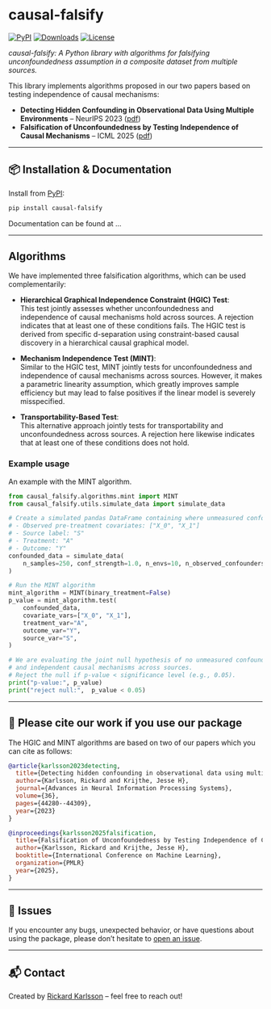 # causal-falsify

[![PyPI](https://img.shields.io/pypi/v/causal-falsify.svg)](https://pepy.tech/projects/causal-falsify)
[![Downloads](https://pepy.tech/badge/causal-falsify)](https://pepy.tech/project/causal-falsify)
[![License](https://img.shields.io/pypi/l/causal-falsify)](./LICENSE)

*causal-falsify: A Python library with algorithms for falsifying unconfoundedness assumption in a composite dataset from multiple sources.*

This library implements algorithms proposed in our two papers based on testing independence of causal mechanisms:

- **Detecting Hidden Confounding in Observational Data Using Multiple Environments** – NeurIPS 2023 ([pdf](https://arxiv.org/abs/2205.13935))  
- **Falsification of Unconfoundedness by Testing Independence of Causal Mechanisms** – ICML 2025 ([pdf](https://arxiv.org/abs/2502.06231))

---

## 📦 Installation & Documentation

Install from [PyPI](https://pypi.org/project/causal-falsify/):

```bash
pip install causal-falsify
```

Documentation can be found at ...

---

## Algorithms

We have implemented three falsification algorithms, which can be used complementarily:

- **Hierarchical Graphical Independence Constraint (HGIC) Test**:  
  This test jointly assesses whether unconfoundedness and independence of causal mechanisms hold across sources. A rejection indicates that at least one of these conditions fails. The HGIC test is derived from specific d-separation using constraint-based causal discovery in a hierarchical causal graphical model.

- **Mechanism Independence Test (MINT)**:  
  Similar to the HGIC test, MINT jointly tests for unconfoundedness and independence of causal mechanisms across sources. However, it makes a parametric linearity assumption, which greatly improves sample efficiency but may lead to false positives if the linear model is severely misspecified.

- **Transportability-Based Test**:  
  This alternative approach jointly tests for transportability and unconfoundedness across sources. A rejection here likewise indicates that at least one of these conditions does not hold.

### Example usage

An example with the MINT algorithm.

```python
from causal_falsify.algorithms.mint import MINT
from causal_falsify.utils.simulate_data import simulate_data

# Create a simulated pandas DataFrame containing where unmeasured confounding is present:
# - Observed pre-treatment covariates: ["X_0", "X_1"]
# - Source label: "S"
# - Treatment: "A"
# - Outcome: "Y"
confounded_data = simulate_data(
    n_samples=250, conf_strength=1.0, n_envs=10, n_observed_confounders=2
)

# Run the MINT algorithm
mint_algorithm = MINT(binary_treatment=False)
p_value = mint_algorithm.test(
    confounded_data,
    covariate_vars=["X_0", "X_1"],
    treatment_var="A",
    outcome_var="Y",
    source_var="S",
)

# We are evaluating the joint null hypothesis of no unmeasured confounding 
# and independent causal mechanisms across sources.
# Reject the null if p-value < significance level (e.g., 0.05).
print("p-value:", p_value)
print("reject null:",  p_value < 0.05)

```

---

## 📄 Please cite our work if you use our package

The HGIC and MINT algorithms are based on two of our papers which you can cite as follows:

```bibtex
@article{karlsson2023detecting,
  title={Detecting hidden confounding in observational data using multiple environments},
  author={Karlsson, Rickard and Krijthe, Jesse H},
  journal={Advances in Neural Information Processing Systems},
  volume={36},
  pages={44280--44309},
  year={2023}
}

@inproceedings{karlsson2025falsification,
  title={Falsification of Unconfoundedness by Testing Independence of Causal Mechanisms},
  author={Karlsson, Rickard and Krijthe, Jesse H},
  booktitle={International Conference on Machine Learning},
  organization={PMLR}
  year={2025},
}
```

---

## 🐛 Issues

If you encounter any bugs, unexpected behavior, or have questions about using the package, please don’t hesitate to [open an issue](https://github.com/RickardKarl/causal-falsify/issues).  

---

## 📬 Contact

Created by [Rickard Karlsson](https://rickardkarlsson.com) – feel free to reach out!
